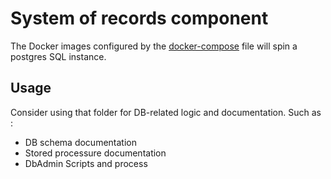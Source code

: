 # System of records component

The Docker images configured by the [docker-compose](docker-compose.yml) file will spin a postgres SQL instance.

## Usage
Consider using that folder for DB-related logic and documentation. Such as : 
- DB schema documentation
- Stored processure documentation
- DbAdmin Scripts and process
